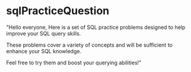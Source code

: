 # sqlPracticeQuestion

 

"Hello everyone,
Here is a set of SQL practice problems designed to help improve your SQL query skills.

These problems cover a variety of concepts and will be sufficient to enhance your SQL knowledge.

Feel free to try them and boost your querying abilities!"
